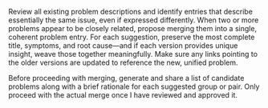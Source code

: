 Review all existing problem descriptions and identify entries that describe essentially the same issue, even if expressed differently. When two or more problems appear to be closely related, propose merging them into a single, coherent problem entry. For each suggestion, preserve the most complete title, symptoms, and root cause—and if each version provides unique insight, weave those together meaningfully. Make sure any links pointing to the older versions are updated to reference the new, unified problem.

Before proceeding with merging, generate and share a list of candidate problems along with a brief rationale for each suggested group or pair. Only proceed with the actual merge once I have reviewed and approved it.